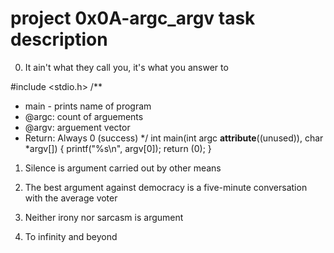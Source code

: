 # project 0x0A-argc_argv task description

0. It ain't what they call you, it's what you answer to 

#include <stdio.h>
/**
 * main - prints name of program
 * @argc: count of arguements
 * @argv: arguement vector
 * Return: Always 0 (success)
 */
int main(int argc __attribute__((unused)), char *argv[])
{
printf("%s\n", argv[0]);
return (0);
}

1. Silence is argument carried out by other means 

2. The best argument against democracy is a five-minute conversation with the average voter 

3. Neither irony nor sarcasm is argument 

4. To infinity and beyond 
